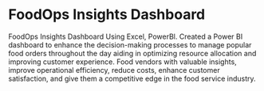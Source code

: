 # FoodOps Insights Dashboard
FoodOps Insights Dashboard
Using Excel, PowerBl. Created a Power BI dashboard to enhance the decision-making processes to manage popular food orders throughout the day aiding in optimizing resource allocation and improving customer experience. Food vendors with valuable insights, improve operational efficiency, reduce costs, enhance customer satisfaction, and give them a competitive edge in the food service industry.
